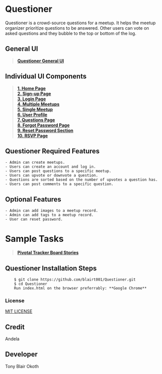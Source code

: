 # Questioner
Questioner is a crowd-source questions for a meetup. It helps the meetup organizer prioritize questions to be answered. Other users can vote on asked questions and they bubble to the top or bottom of the log.

## General UI
> **[Questioner General UI](https://blairt001.github.io/Questioner/UI)**

## Individual UI Components
> **[1. Home Page](https://blairt001.github.io/Questioner/UI/index.html)**<br />
> **[2. Sign-up Page](https://blairt001.github.io/Questioner/UI/sign-up.html)**<br />
> **[3. Login Page](https://blairt001.github.io/Questioner/UI/login.html)**<br />
> **[4. Multiple Meetups](https://blairt001.github.io/Questioner/UI/meetups.html)**<br />
> **[5. Single Meetup](https://blairt001.github.io/Questioner/UI/meetup.html)**<br />
> **[6. User Profile](https://blairt001.github.io/Questioner/UI/user-profile.html)**<br />
> **[7. Questions Page](https://blairt001.github.io/Questioner/UI/questions.html)**<br />
> **[8. Forgot Password Page](https://blairt001.github.io/Questioner/UI/forgot-pass.html)**<br />
> **[9. Reset Password Section](https://blairt001.github.io/Questioner/UI/pasword-reset.html)**<br />
> **[10. RSVP Page](https://blairt001.github.io/Questioner/UI/rsvp.html)**<br />


## Questioner Required Features
    - Admin can create meetups.
    - Users can create an account and log in.
    - Users can post questions to a specific meetup.
    - Users can upvote or downvote a question.
    - Questions are sorted based on the number of upvotes a question has.
    - Users can post comments to a specific question.

## Optional Features
    - Admin can add images to a meetup record.
    - Admin can add tags to a meetup record.
    - User can reset password.


#  Sample Tasks
 
 >  **[Pivotal Tracker Board Stories](https://www.pivotaltracker.com/n/projects/2235680)**

## Questioner Installation Steps
```
    $ git clone https://github.com/blairt001/Questioner.git
    $ cd Questioner
    Run index.html on the browser preferrably: **Google Chrome**
```
 

### License
[MIT LICENSE](https://github.com/blairt001/Questioner/blob/gh-pages/LICENSE)

## Credit
Andela

## Developer
Tony Blair Okoth